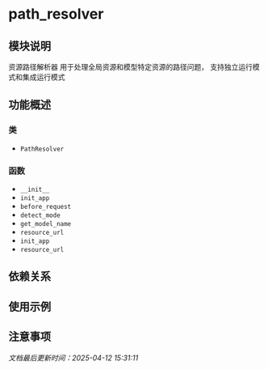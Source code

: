 # path_resolver

## 模块说明
资源路径解析器
用于处理全局资源和模型特定资源的路径问题，
支持独立运行模式和集成运行模式

## 功能概述

### 类

- `PathResolver`

### 函数

- `__init__`
- `init_app`
- `before_request`
- `detect_mode`
- `get_model_name`
- `resource_url`
- `init_app`
- `resource_url`

## 依赖关系

## 使用示例

## 注意事项

*文档最后更新时间：2025-04-12 15:31:11*